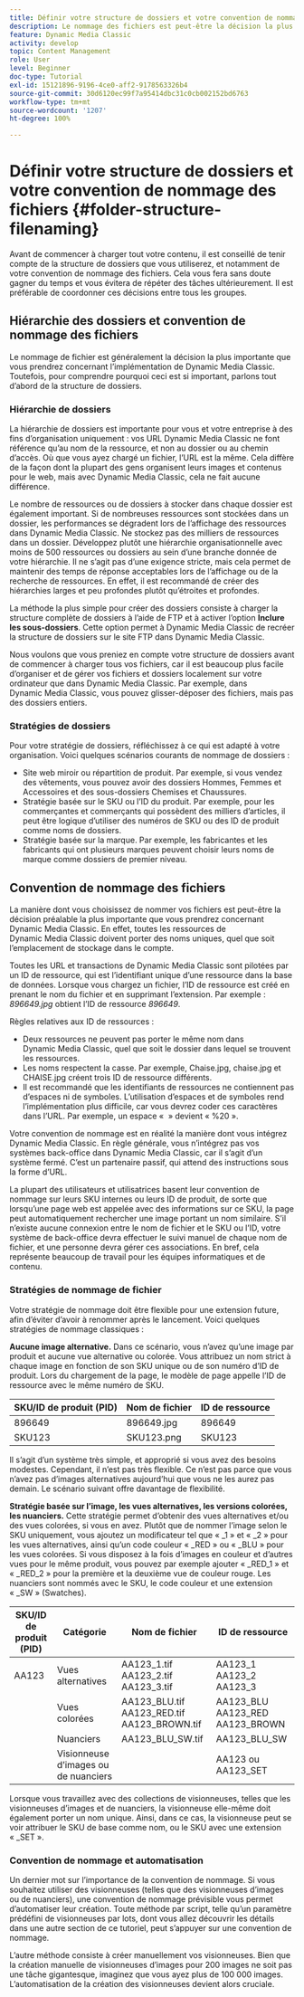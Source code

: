 ```yaml
---
title: Définir votre structure de dossiers et votre convention de nommage des fichiers
description: Le nommage des fichiers est peut-être la décision la plus importante que vous prendrez lors de l’implémentation de Dynamic Media Classic. La structure de dossiers est également importante. Découvrez pourquoi ces éléments sont si importants et les approches possibles pour la structure de dossiers et les noms de fichiers.
feature: Dynamic Media Classic
activity: develop
topic: Content Management
role: User
level: Beginner
doc-type: Tutorial
exl-id: 15121896-9196-4ce0-aff2-9178563326b4
source-git-commit: 30d6120ec99f7a95414dbc31c0cb002152bd6763
workflow-type: tm+mt
source-wordcount: '1207'
ht-degree: 100%

---
```


# Définir votre structure de dossiers et votre convention de nommage des fichiers {#folder-structure-filenaming}

Avant de commencer à charger tout votre contenu, il est conseillé de tenir compte de la structure de dossiers que vous utiliserez, et notamment de votre convention de nommage des fichiers. Cela vous fera sans doute gagner du temps et vous évitera de répéter des tâches ultérieurement. Il est préférable de coordonner ces décisions entre tous les groupes.

## Hiérarchie des dossiers et convention de nommage des fichiers

Le nommage de fichier est généralement la décision la plus importante que vous prendrez concernant l’implémentation de Dynamic Media Classic. Toutefois, pour comprendre pourquoi ceci est si important, parlons tout d’abord de la structure de dossiers.

### Hiérarchie de dossiers

La hiérarchie de dossiers est importante pour vous et votre entreprise à des fins d’organisation uniquement : vos URL Dynamic Media Classic ne font référence qu’au nom de la ressource, et non au dossier ou au chemin d’accès. Où que vous ayez chargé un fichier, l’URL est la même. Cela diffère de la façon dont la plupart des gens organisent leurs images et contenus pour le web, mais avec Dynamic Media Classic, cela ne fait aucune différence.

Le nombre de ressources ou de dossiers à stocker dans chaque dossier est également important. Si de nombreuses ressources sont stockées dans un dossier, les performances se dégradent lors de l’affichage des ressources dans Dynamic Media Classic. Ne stockez pas des milliers de ressources dans un dossier. Développez plutôt une hiérarchie organisationnelle avec moins de 500 ressources ou dossiers au sein d’une branche donnée de votre hiérarchie. Il ne s’agit pas d’une exigence stricte, mais cela permet de maintenir des temps de réponse acceptables lors de l’affichage ou de la recherche de ressources. En effet, il est recommandé de créer des hiérarchies larges et peu profondes plutôt qu’étroites et profondes.

La méthode la plus simple pour créer des dossiers consiste à charger la structure complète de dossiers à l’aide de FTP et à activer l’option **Inclure les sous-dossiers**. Cette option permet à Dynamic Media Classic de recréer la structure de dossiers sur le site FTP dans Dynamic Media Classic.

Nous voulons que vous preniez en compte votre structure de dossiers avant de commencer à charger tous vos fichiers, car il est beaucoup plus facile d’organiser et de gérer vos fichiers et dossiers localement sur votre ordinateur que dans Dynamic Media Classic. Par exemple, dans Dynamic Media Classic, vous pouvez glisser-déposer des fichiers, mais pas des dossiers entiers.

### Stratégies de dossiers

Pour votre stratégie de dossiers, réfléchissez à ce qui est adapté à votre organisation. Voici quelques scénarios courants de nommage de dossiers :

- Site web miroir ou répartition de produit. Par exemple, si vous vendez des vêtements, vous pouvez avoir des dossiers Hommes, Femmes et Accessoires et des sous-dossiers Chemises et Chaussures.
- Stratégie basée sur le SKU ou l’ID du produit. Par exemple, pour les commerçantes et commerçants qui possèdent des milliers d’articles, il peut être logique d’utiliser des numéros de SKU ou des ID de produit comme noms de dossiers.
- Stratégie basée sur la marque. Par exemple, les fabricantes et les fabricants qui ont plusieurs marques peuvent choisir leurs noms de marque comme dossiers de premier niveau.

## Convention de nommage des fichiers

La manière dont vous choisissez de nommer vos fichiers est peut-être la décision préalable la plus importante que vous prendrez concernant Dynamic Media Classic. En effet, toutes les ressources de Dynamic Media Classic doivent porter des noms uniques, quel que soit l’emplacement de stockage dans le compte.

Toutes les URL et transactions de Dynamic Media Classic sont pilotées par un ID de ressource, qui est l’identifiant unique d’une ressource dans la base de données. Lorsque vous chargez un fichier, l’ID de ressource est créé en prenant le nom du fichier et en supprimant l’extension. Par exemple : _896649.jpg_ obtient l’ID de ressource _896649_.

Règles relatives aux ID de ressources :

- Deux ressources ne peuvent pas porter le même nom dans Dynamic Media Classic, quel que soit le dossier dans lequel se trouvent les ressources.
- Les noms respectent la casse. Par exemple, Chaise.jpg, chaise.jpg et CHAISE.jpg créent trois ID de ressource différents.
- Il est recommandé que les identifiants de ressources ne contiennent pas d’espaces ni de symboles. L’utilisation d’espaces et de symboles rend l’implémentation plus difficile, car vous devrez coder ces caractères dans l’URL. Par exemple, un espace «  » devient « %20 ».

Votre convention de nommage est en réalité la manière dont vous intégrez Dynamic Media Classic. En règle générale, vous n’intégrez pas vos systèmes back-office dans Dynamic Media Classic, car il s’agit d’un système fermé. C’est un partenaire passif, qui attend des instructions sous la forme d’URL.

La plupart des utilisateurs et utilisatrices basent leur convention de nommage sur leurs SKU internes ou leurs ID de produit, de sorte que lorsqu’une page web est appelée avec des informations sur ce SKU, la page peut automatiquement rechercher une image portant un nom similaire. S’il n’existe aucune connexion entre le nom de fichier et le SKU ou l’ID, votre système de back-office devra effectuer le suivi manuel de chaque nom de fichier, et une personne devra gérer ces associations. En bref, cela représente beaucoup de travail pour les équipes informatiques et de contenu.

### Stratégies de nommage de fichier

Votre stratégie de nommage doit être flexible pour une extension future, afin d’éviter d’avoir à renommer après le lancement. Voici quelques stratégies de nommage classiques :

**Aucune image alternative.** Dans ce scénario, vous n’avez qu’une image par produit et aucune vue alternative ou colorée. Vous attribuez un nom strict à chaque image en fonction de son SKU unique ou de son numéro d’ID de produit. Lors du chargement de la page, le modèle de page appelle l’ID de ressource avec le même numéro de SKU.

| SKU/ID de produit (PID) | Nom de fichier | ID de ressource |
| ------- | ---------- | -------- |
| 896649 | 896649.jpg | 896649 |
| SKU123 | SKU123.png | SKU123 |

Il s’agit d’un système très simple, et approprié si vous avez des besoins modestes. Cependant, il n’est pas très flexible. Ce n’est pas parce que vous n’avez pas d’images alternatives aujourd’hui que vous ne les aurez pas demain. Le scénario suivant offre davantage de flexibilité.

**Stratégie basée sur l’image, les vues alternatives, les versions colorées, les nuanciers.** Cette stratégie permet d’obtenir des vues alternatives et/ou des vues colorées, si vous en avez. Plutôt que de nommer l’image selon le SKU uniquement, vous ajoutez un modificateur tel que « _1 » et « _2 » pour les vues alternatives, ainsi qu’un code couleur « _RED » ou « _BLU » pour les vues colorées. Si vous disposez à la fois d’images en couleur et d’autres vues pour le même produit, vous pouvez par exemple ajouter « _RED_1 » et « _RED_2 » pour la première et la deuxième vue de couleur rouge. Les nuanciers sont nommés avec le SKU, le code couleur et une extension « _SW » (Swatches).

| SKU/ID de produit (PID) | Catégorie | Nom de fichier | ID de ressource |
| ------- | ----------------------- | ------------------------------------------- | ------------------------------- |
| AA123 | Vues alternatives | AA123_1.tif AA123_2.tif AA123_3.tif | AA123_1 AA123_2 AA123_3 |
|         | Vues colorées | AA123_BLU.tif AA123_RED.tif AA123_BROWN.tif | AA123_BLU AA123_RED AA123_BROWN |
|         | Nuanciers | AA123_BLU_SW.tif | AA123_BLU_SW |
|         | Visionneuse d’images ou de nuanciers |                                             | AA123 ou AA123_SET | -- |

Lorsque vous travaillez avec des collections de visionneuses, telles que les visionneuses d’images et de nuanciers, la visionneuse elle-même doit également porter un nom unique. Ainsi, dans ce cas, la visionneuse peut se voir attribuer le SKU de base comme nom, ou le SKU avec une extension « _SET ».

### Convention de nommage et automatisation

Un dernier mot sur l’importance de la convention de nommage. Si vous souhaitez utiliser des visionneuses (telles que des visionneuses d’images ou de nuanciers), une convention de nommage prévisible vous permet d’automatiser leur création. Toute méthode par script, telle qu’un paramètre prédéfini de visionneuses par lots, dont vous allez découvrir les détails dans une autre section de ce tutoriel, peut s’appuyer sur une convention de nommage.

L’autre méthode consiste à créer manuellement vos visionneuses. Bien que la création manuelle de visionneuses d’images pour 200 images ne soit pas une tâche gigantesque, imaginez que vous ayez plus de 100 000 images. L’automatisation de la création des visionneuses devient alors cruciale.
